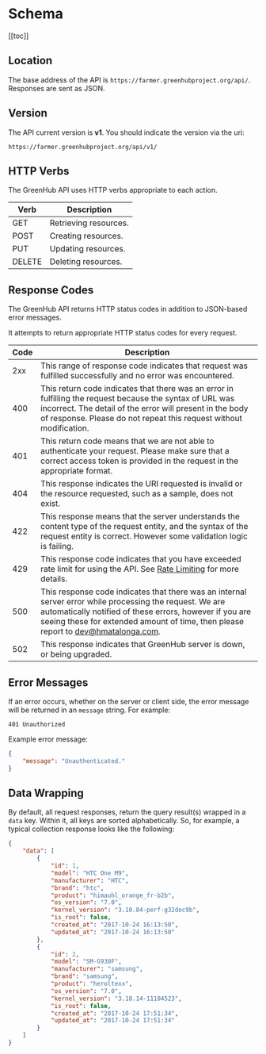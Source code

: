 # Schema

[[toc]]

## Location

The base address of the API is `https://farmer.greenhubproject.org/api/`. Responses are sent as JSON.

## Version

The API current version is **v1**. You should indicate the version via the uri:

```
https://farmer.greenhubproject.org/api/v1/
```

## HTTP Verbs

The GreenHub API uses HTTP verbs appropriate to each action.

| Verb   | Description           |
| ------ | --------------------- |
| GET    | Retrieving resources. |
| POST   | Creating resources.   |
| PUT    | Updating resources.   |
| DELETE | Deleting resources.   |

## Response Codes

The GreenHub API returns HTTP status codes in addition to JSON-based error messages.

It attempts to return appropriate HTTP status codes for every request.

| Code | Description                                                                                                                                                                                                                                                                           |
| ---- | ------------------------------------------------------------------------------------------------------------------------------------------------------------------------------------------------------------------------------------------------------------------------------------- |
| 2xx  | This range of response code indicates that request was fulfilled successfully and no error was encountered.                                                                                                                                                                           |
| 400  | This return code indicates that there was an error in fulfilling the request because the syntax of URL was incorrect. The detail of the error will present in the body of response. Please do not repeat this request without modification.                                           |
| 401  | This return code means that we are not able to authenticate your request. Please make sure that a correct access token is provided in the request in the appropriate format.                                                                                                          |
| 404  | This response indicates the URI requested is invalid or the resource requested, such as a sample, does not exist.                                                                                                                                                                     |
| 422  | This response means that the server understands the content type of the request entity, and the syntax of the request entity is correct. However some validation logic is failing.                                                                                                    |
| 429  | This response code indicates that you have exceeded rate limit for using the API. See [Rate Limiting](/api/rate-limiting.md) for more details.                                                                                                                                        |
| 500  | This response code indicates that there was an internal server error while processing the request. We are automatically notified of these errors, however if you are seeing these for extended amount of time, then please report to [dev@hmatalonga.com](mailto:dev@hmatalonga.com). |
| 502  | This response indicates that GreenHub server is down, or being upgraded.                                                                                                                                                                                                              |

## Error Messages

If an error occurs, whether on the server or client side, the error message will be returned in an `message` string. For example:

```http
401 Unauthorized
```

Example error message:

```json
{
	"message": "Unauthenticated."
}
```

## Data Wrapping

By default, all request responses, return the query result(s) wrapped in a `data` key. Within it, all keys are sorted alphabetically.
So, for example, a typical collection response looks like the following:

```json
{
	"data": [
		{
			"id": 1,
			"model": "HTC One M9",
			"manufacturer": "HTC",
			"brand": "htc",
			"product": "himauhl_orange_fr-b2b",
			"os_version": "7.0",
			"kernel_version": "3.10.84-perf-g32dec9b",
			"is_root": false,
			"created_at": "2017-10-24 16:13:50",
			"updated_at": "2017-10-24 16:13:50"
		},
		{
			"id": 2,
			"model": "SM-G930F",
			"manufacturer": "samsung",
			"brand": "samsung",
			"product": "heroltexx",
			"os_version": "7.0",
			"kernel_version": "3.18.14-11104523",
			"is_root": false,
			"created_at": "2017-10-24 17:51:34",
			"updated_at": "2017-10-24 17:51:34"
		}
	]
}
```
